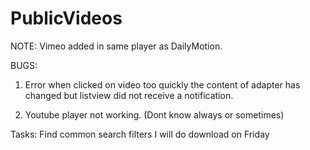 # PublicVideos
NOTE:
Vimeo added in same player as DailyMotion.

BUGS:
1. Error when clicked on video too quickly the content of adapter has changed but listview did not receive a notification.

2. Youtube player not working. (Dont know always or sometimes)

Tasks:
Find common search filters
I will do download on Friday

